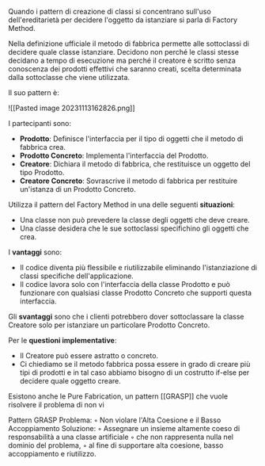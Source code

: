 Quando i pattern di creazione di classi si concentrano sull'uso dell'ereditarietà per decidere l'oggetto da istanziare si parla di Factory Method.

Nella definizione ufficiale il metodo di fabbrica permette alle sottoclassi di decidere quale classe istanziare.
Decidono non perché le classi stesse decidano a tempo di esecuzione ma perché il creatore è scritto senza conoscenza dei prodotti effettivi che saranno creati, scelta determinata dalla sottoclasse che viene utilizzata.

Il suo pattern è:

![[Pasted image 20231113162826.png]]

I partecipanti sono:
- **Prodotto**: Definisce l'interfaccia per il tipo di oggetti che il metodo di fabbrica crea.
- **Prodotto Concreto**: Implementa l'interfaccia del Prodotto.
- **Creatore**: Dichiara il metodo di fabbrica, che restituisce un oggetto del tipo Prodotto.
- **Creatore Concreto**: Sovrascrive il metodo di fabbrica per restituire un'istanza di un Prodotto Concreto.

Utilizza il pattern del Factory Method in una delle seguenti **situazioni**:
- Una classe non può prevedere la classe degli oggetti che deve creare.
- Una classe desidera che le sue sottoclassi specifichino gli oggetti che crea.

I **vantaggi** sono:
- Il codice diventa più flessibile e riutilizzabile eliminando l'istanziazione di classi specifiche dell'applicazione.
- Il codice lavora solo con l'interfaccia della classe Prodotto e può funzionare con qualsiasi classe Prodotto Concreto che supporti questa interfaccia.

Gli **svantaggi** sono che i clienti potrebbero dover sottoclassare la classe Creatore solo per istanziare un particolare Prodotto Concreto.

Per le **questioni implementative**:
- Il Creatore può essere astratto o concreto.
- Ci chiediamo se il metodo fabbrica possa essere in grado di creare più tipi di prodotti e in tal caso abbiamo bisogno di un costrutto if-else per decidere quale oggetto creare.

Esistono anche le Pure Fabrication, un pattern [[GRASP]] che vuole risolvere il problema di non vi

Pattern GRASP
Problema:
◦ Non violare l'Alta Coesione e il Basso Accoppiamento
Soluzione:
◦ Assegnare un insieme altamente coeso di responsabilità a una
classe artificiale
◦ che non rappresenta nulla nel dominio del problema,
◦ al fine di supportare alta coesione, basso accoppiamento e
riutilizzo.